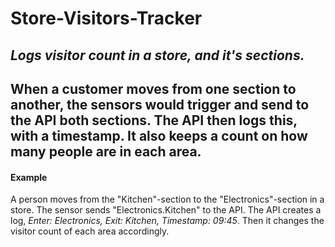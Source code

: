 # Store-Visitors-Tracker
*Logs visitor count in a store, and it's sections.*
---
When a customer moves from one section to another, the sensors would trigger and send to the API both sections.
The API then logs this, with a timestamp. It also keeps a count on how many people are in each area.
---

#### Example ####
A person moves from the "Kitchen"-section to the "Electronics"-section in a store. 
The sensor sends "Electronics.Kitchen" to the API. 
The API creates a log, *Enter: Electronics, Exit: Kitchen, Timestamp: 09:45*.
Then it changes the visitor count of each area accordingly.

